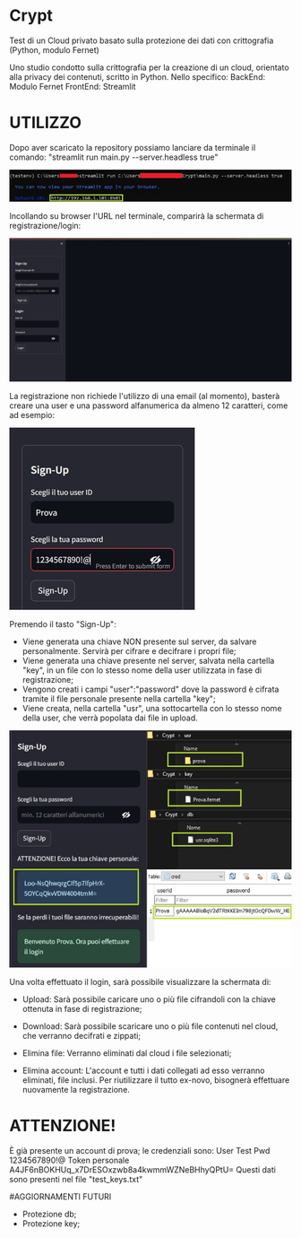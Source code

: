 # Crypt
Test di un Cloud privato basato sulla protezione dei dati con crittografia (Python, modulo Fernet)


Uno studio condotto sulla crittografia per la creazione di un cloud, orientato alla privacy dei contenuti, scritto in Python. Nello specifico:
BackEnd: Modulo Fernet
FrontEnd: Streamlit


# UTILIZZO
Dopo aver scaricato la repository possiamo lanciare da terminale il comando: "streamlit run main.py --server.headless true"

![Alt text](https://github.com/Algorytmo/Crypt/blob/90168af6db5b96927c4cf0b9568c49b4a288bd5b/sceenshot/cmd.jpg?raw=true "cmd")

Incollando su browser l'URL nel terminale, comparirà la schermata di registrazione/login:

![Alt text](https://github.com/Algorytmo/Crypt/blob/90168af6db5b96927c4cf0b9568c49b4a288bd5b/sceenshot/homepage.jpg?raw=true "homepage")

La registrazione non richiede l'utilizzo di una email (al momento), basterà creare una user e una password alfanumerica da almeno 12 caratteri, come ad esempio:

![Alt text](https://github.com/Algorytmo/Crypt/blob/90168af6db5b96927c4cf0b9568c49b4a288bd5b/sceenshot/signup.jpg?raw=true "signup")

Premendo il tasto "Sign-Up":
- Viene generata una chiave NON presente sul server, da salvare personalmente. Servirà per cifrare e decifrare i propri file;
- Viene generata una chiave presente nel server, salvata nella cartella "key", in un file con lo stesso nome della user utilizzata in fase di registrazione;
- Vengono creati i campi "user":"password" dove la password è cifrata tramite il file personale presente nella cartella "key";
- Viene creata, nella cartella "usr", una sottocartella con lo stesso nome della user, che verrà popolata dai file in upload.

![Alt text](https://github.com/Algorytmo/Crypt/blob/90168af6db5b96927c4cf0b9568c49b4a288bd5b/sceenshot/signup-after.jpg?raw=true "signup-after")

Una volta effettuato il login, sarà possibile visualizzare la schermata di:
- Upload:
Sarà possibile caricare uno o più file cifrandoli con la chiave ottenuta in fase di registrazione;

- Download:
Sarà possibile scaricare uno o più file contenuti nel cloud, che verranno decifrati e zippati;

- Elimina file:
Verranno eliminati dal cloud i file selezionati;

- Elimina account:
L'account e tutti i dati collegati ad esso verranno eliminati, file inclusi.
Per riutilizzare il tutto ex-novo, bisognerà effettuare nuovamente la registrazione. 


# ATTENZIONE!
È già presente un account di prova; le credenziali sono:
User Test
Pwd 1234567890!@
Token personale A4JF6nBOKHUq_x7DrESOxzwb8a4kwmmWZNeBHhyQPtU=
Questi dati sono presenti nel file "test_keys.txt"



#AGGIORNAMENTI FUTURI
- Protezione db;
- Protezione key;
